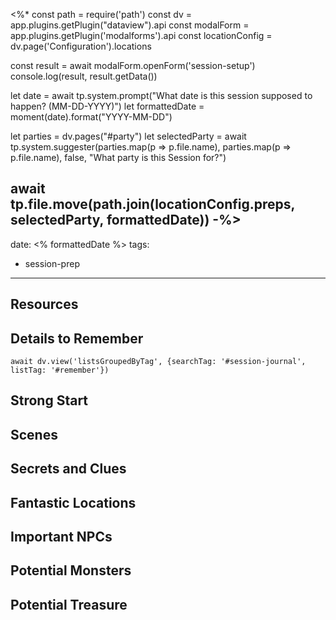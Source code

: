 <%*
const path = require('path')
const dv = app.plugins.getPlugin("dataview").api
const modalForm = app.plugins.getPlugin('modalforms').api
const locationConfig = dv.page('Configuration').locations

const result = await modalForm.openForm('session-setup')
console.log(result, result.getData())

let date = await tp.system.prompt("What date is this session supposed to happen? (MM-DD-YYYY)")
let formattedDate = moment(date).format("YYYY-MM-DD")

let parties = dv.pages("#party")
let selectedParty = await tp.system.suggester(parties.map(p => p.file.name), parties.map(p => p.file.name), false, "What party is this Session for?")

await tp.file.move(path.join(locationConfig.preps, selectedParty, formattedDate))
-%>
---
date: <% formattedDate %>
tags:
  - session-prep
---
## Resources


## Details to Remember
```dataviewjs
await dv.view('listsGroupedByTag', {searchTag: '#session-journal', listTag: '#remember'})
```

## Strong Start  


## Scenes  


## Secrets and Clues  


## Fantastic Locations  


## Important NPCs  


## Potential Monsters  


## Potential Treasure  

